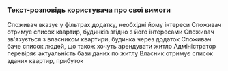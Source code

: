 ### Текст-розповідь користувача про свої вимоги
Споживач вказує у фільтрах додатку, необхідні йому інтереси
Споживач отримує список квартир, будинків згідно з його інтересами
Споживач зв'язується з власником квартири, будинка через додаток
Споживач баче список людей, що також хочуть арендувати житло
Адміністратор перевіряє актуальність бази даних по житлу
Власник отримує список зданих квартир, прибуток
